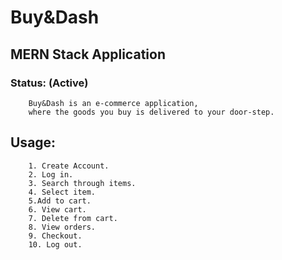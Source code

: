 # Buy&Dash
## MERN Stack Application

### Status: (Active)

        Buy&Dash is an e-commerce application, 
        where the goods you buy is delivered to your door-step.

## Usage:

        1. Create Account.
        2. Log in.
        3. Search through items.
        4. Select item.
        5.Add to cart.
        6. View cart.
        7. Delete from cart.
        8. View orders.
        9. Checkout.
        10. Log out.
